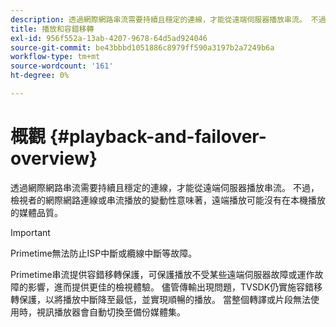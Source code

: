 ```yaml
---
description: 透過網際網路串流需要持續且穩定的連線，才能從遠端伺服器播放串流。 不過，檢視者的網際網路連線或串流播放的變動性意味著，遠端播放可能沒有在本機播放的媒體品質。
title: 播放和容錯移轉
exl-id: 956f552a-13ab-4207-9678-64d5ad924046
source-git-commit: be43bbbd1051886c8979ff590a3197b2a7249b6a
workflow-type: tm+mt
source-wordcount: '161'
ht-degree: 0%

---
```


# 概觀 {#playback-and-failover-overview}

透過網際網路串流需要持續且穩定的連線，才能從遠端伺服器播放串流。 不過，檢視者的網際網路連線或串流播放的變動性意味著，遠端播放可能沒有在本機播放的媒體品質。

>[!IMPORTANT]
>
>Primetime無法防止ISP中斷或纜線中斷等故障。

Primetime串流提供容錯移轉保護，可保護播放不受某些遠端伺服器故障或運作故障的影響，進而提供更佳的檢視體驗。 儘管傳輸出現問題，TVSDK仍實施容錯移轉保護，以將播放中斷降至最低，並實現順暢的播放。 當整個轉譯或片段無法使用時，視訊播放器會自動切換至備份媒體集。
